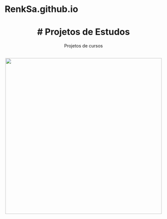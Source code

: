 # RenkSa.github.io

<h1 align="center"> # Projetos de Estudos </h1>

<p align="center"> Projetos de cursos </p>

<br>

<div align="center"> <img src="https://www.google.com/url?sa=i&url=https%3A%2F%2Fgiphy.com%2Fexplore%2Ftecnico-programador&psig=AOvVaw3sii0t1qCJVY_Pk3xsX8Bn&ust=1654261056292000&source=images&cd=vfe&ved=0CAwQjRxqFwoTCPiP9eXojvgCFQAAAAAdAAAAABAD" width="500"/></div>
